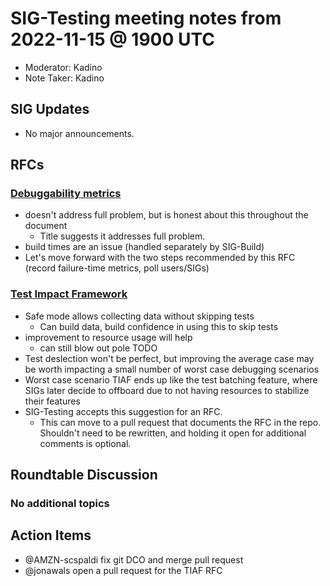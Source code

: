 # SIG-Testing meeting notes from 2022-11-15 @ 1900 UTC

* Moderator: Kadino
* Note Taker: Kadino

## SIG Updates

* No major announcements.

## RFCs

### [Debuggability metrics](https://github.com/o3de/sig-testing/pull/54)

* doesn't address full problem, but is honest about this throughout the document
  * Title suggests it addresses full problem.
* build times are an issue (handled separately by SIG-Build)
* Let's move forward with the two steps recommended by this RFC (record failure-time metrics, poll users/SIGs)

### [Test Impact Framework](https://github.com/o3de/sig-testing/issues/53)

* Safe mode allows collecting data without skipping tests
  * Can build data, build confidence in using this to skip tests
* improvement to resource usage will help
  * can still blow out pole TODO
* Test deslection won't be perfect, but improving the average case may be worth impacting a small number of worst case debugging scenarios
* Worst case scenario TIAF ends up like the test batching feature, where SIGs later decide to offboard due to not having resources to stabilize their features
* SIG-Testing accepts this suggestion for an RFC.
  * This can move to a pull request that documents the RFC in the repo. Shouldn't need to be rewritten, and holding it open for additional comments is optional.

## Roundtable Discussion

### No additional topics

## Action Items

* @AMZN-scspaldi fix git DCO and merge pull request
* @jonawals open a pull request for the TIAF RFC
